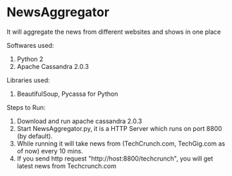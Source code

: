 # NewsAggregator
It will aggregate the news from different websites and shows in one place

Softwares used:
1. Python 2
2. Apache Cassandra 2.0.3


Libraries used:
1. BeautifulSoup, Pycassa for Python

Steps to Run:
1. Download and run apache cassandra 2.0.3
2. Start NewsAggregator.py, it is a HTTP Server which runs on port 8800 (by default).
3. While running it will take news from (TechCrunch.com, TechGig.com as of now) every 10 mins.
4. If you send http request "http://host:8800/techcrunch", you will get latest news from Techcrunch.com
